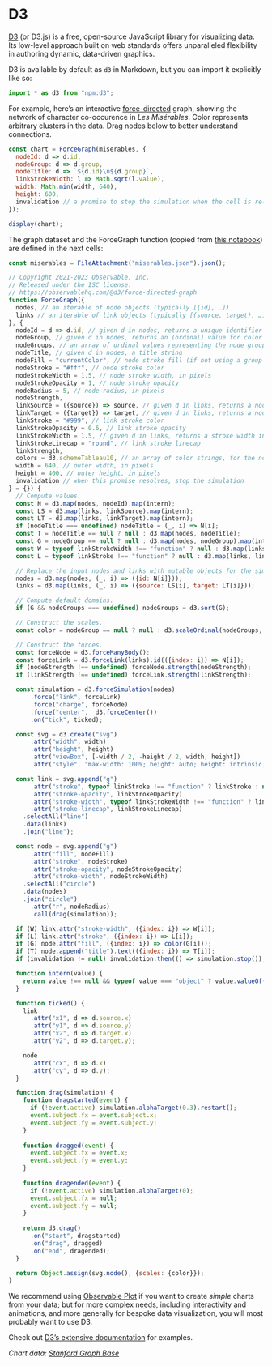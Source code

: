 # D3

[D3](https://d3js.org) (or D3.js) is a free, open-source JavaScript library for visualizing data. Its low-level approach built on web standards offers unparalleled flexibility in authoring dynamic, data-driven graphics.

D3 is available by default as `d3` in Markdown, but you can import it explicitly like so:

```js echo
import * as d3 from "npm:d3";
```

For example, here’s an interactive [force-directed](https://github.com/d3/d3-force) graph, showing the network of character co-occurence in _Les Misérables_. Color represents arbitrary clusters in the data. Drag nodes below to better understand connections. 

```js echo
const chart = ForceGraph(miserables, {
  nodeId: d => d.id,
  nodeGroup: d => d.group,
  nodeTitle: d => `${d.id}\n${d.group}`,
  linkStrokeWidth: l => Math.sqrt(l.value),
  width: Math.min(width, 640),
  height: 600,
  invalidation // a promise to stop the simulation when the cell is re-run
});

display(chart);
```

The graph dataset and the ForceGraph function (copied from [this notebook](https://observablehq.com/@d3/force-directed-graph)) are defined in the next cells:

```js echo
const miserables = FileAttachment("miserables.json").json();
```

```js echo
// Copyright 2021-2023 Observable, Inc.
// Released under the ISC license.
// https://observablehq.com/@d3/force-directed-graph
function ForceGraph({
  nodes, // an iterable of node objects (typically [{id}, …])
  links // an iterable of link objects (typically [{source, target}, …])
}, {
  nodeId = d => d.id, // given d in nodes, returns a unique identifier (string)
  nodeGroup, // given d in nodes, returns an (ordinal) value for color
  nodeGroups, // an array of ordinal values representing the node groups
  nodeTitle, // given d in nodes, a title string
  nodeFill = "currentColor", // node stroke fill (if not using a group color encoding)
  nodeStroke = "#fff", // node stroke color
  nodeStrokeWidth = 1.5, // node stroke width, in pixels
  nodeStrokeOpacity = 1, // node stroke opacity
  nodeRadius = 5, // node radius, in pixels
  nodeStrength,
  linkSource = ({source}) => source, // given d in links, returns a node identifier string
  linkTarget = ({target}) => target, // given d in links, returns a node identifier string
  linkStroke = "#999", // link stroke color
  linkStrokeOpacity = 0.6, // link stroke opacity
  linkStrokeWidth = 1.5, // given d in links, returns a stroke width in pixels
  linkStrokeLinecap = "round", // link stroke linecap
  linkStrength,
  colors = d3.schemeTableau10, // an array of color strings, for the node groups
  width = 640, // outer width, in pixels
  height = 400, // outer height, in pixels
  invalidation // when this promise resolves, stop the simulation
} = {}) {
  // Compute values.
  const N = d3.map(nodes, nodeId).map(intern);
  const LS = d3.map(links, linkSource).map(intern);
  const LT = d3.map(links, linkTarget).map(intern);
  if (nodeTitle === undefined) nodeTitle = (_, i) => N[i];
  const T = nodeTitle == null ? null : d3.map(nodes, nodeTitle);
  const G = nodeGroup == null ? null : d3.map(nodes, nodeGroup).map(intern);
  const W = typeof linkStrokeWidth !== "function" ? null : d3.map(links, linkStrokeWidth);
  const L = typeof linkStroke !== "function" ? null : d3.map(links, linkStroke);

  // Replace the input nodes and links with mutable objects for the simulation.
  nodes = d3.map(nodes, (_, i) => ({id: N[i]}));
  links = d3.map(links, (_, i) => ({source: LS[i], target: LT[i]}));

  // Compute default domains.
  if (G && nodeGroups === undefined) nodeGroups = d3.sort(G);

  // Construct the scales.
  const color = nodeGroup == null ? null : d3.scaleOrdinal(nodeGroups, colors);

  // Construct the forces.
  const forceNode = d3.forceManyBody();
  const forceLink = d3.forceLink(links).id(({index: i}) => N[i]);
  if (nodeStrength !== undefined) forceNode.strength(nodeStrength);
  if (linkStrength !== undefined) forceLink.strength(linkStrength);

  const simulation = d3.forceSimulation(nodes)
      .force("link", forceLink)
      .force("charge", forceNode)
      .force("center",  d3.forceCenter())
      .on("tick", ticked);

  const svg = d3.create("svg")
      .attr("width", width)
      .attr("height", height)
      .attr("viewBox", [-width / 2, -height / 2, width, height])
      .attr("style", "max-width: 100%; height: auto; height: intrinsic;");

  const link = svg.append("g")
      .attr("stroke", typeof linkStroke !== "function" ? linkStroke : null)
      .attr("stroke-opacity", linkStrokeOpacity)
      .attr("stroke-width", typeof linkStrokeWidth !== "function" ? linkStrokeWidth : null)
      .attr("stroke-linecap", linkStrokeLinecap)
    .selectAll("line")
    .data(links)
    .join("line");

  const node = svg.append("g")
      .attr("fill", nodeFill)
      .attr("stroke", nodeStroke)
      .attr("stroke-opacity", nodeStrokeOpacity)
      .attr("stroke-width", nodeStrokeWidth)
    .selectAll("circle")
    .data(nodes)
    .join("circle")
      .attr("r", nodeRadius)
      .call(drag(simulation));

  if (W) link.attr("stroke-width", ({index: i}) => W[i]);
  if (L) link.attr("stroke", ({index: i}) => L[i]);
  if (G) node.attr("fill", ({index: i}) => color(G[i]));
  if (T) node.append("title").text(({index: i}) => T[i]);
  if (invalidation != null) invalidation.then(() => simulation.stop());

  function intern(value) {
    return value !== null && typeof value === "object" ? value.valueOf() : value;
  }

  function ticked() {
    link
      .attr("x1", d => d.source.x)
      .attr("y1", d => d.source.y)
      .attr("x2", d => d.target.x)
      .attr("y2", d => d.target.y);

    node
      .attr("cx", d => d.x)
      .attr("cy", d => d.y);
  }

  function drag(simulation) {    
    function dragstarted(event) {
      if (!event.active) simulation.alphaTarget(0.3).restart();
      event.subject.fx = event.subject.x;
      event.subject.fy = event.subject.y;
    }
    
    function dragged(event) {
      event.subject.fx = event.x;
      event.subject.fy = event.y;
    }
    
    function dragended(event) {
      if (!event.active) simulation.alphaTarget(0);
      event.subject.fx = null;
      event.subject.fy = null;
    }
    
    return d3.drag()
      .on("start", dragstarted)
      .on("drag", dragged)
      .on("end", dragended);
  }

  return Object.assign(svg.node(), {scales: {color}});
}
```

We recommend using [Observable Plot](plot) if you want to create _simple_ charts from your data; but for more complex needs, including interactivity and animations, and more generally for bespoke data visualization, you will most probably want to use D3.

Check out [D3’s extensive documentation](https://d3js.org/) for examples.

_Chart data: [Stanford Graph Base](https://www-cs-faculty.stanford.edu/~knuth/sgb.html)_
